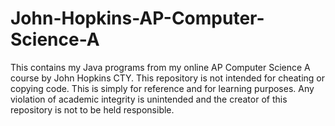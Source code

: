 # John-Hopkins-AP-Computer-Science-A
This contains my Java programs from my online AP Computer Science A course by John Hopkins CTY. This repository is not intended for cheating or copying code. This is simply for reference and for learning purposes. Any violation of academic integrity is unintended and the creator of this repository is not to be held responsible.
